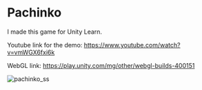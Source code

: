 # Pachinko
I made this game for Unity Learn.

Youtube link for the demo: https://www.youtube.com/watch?v=vmWGX6fxi6k

WebGL link: https://play.unity.com/mg/other/webgl-builds-400151

![pachinko_ss](https://github.com/canakdag06/Pachinko/assets/77192206/24520411-ed4e-400f-ad79-6614ad1e4dd8)
